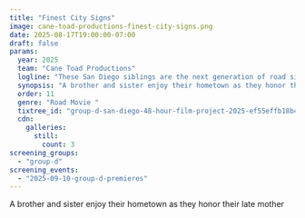```yaml
---
title: "Finest City Signs"
image: cane-toad-productions-finest-city-signs.png
date: 2025-08-17T19:00:00-07:00
draft: false
params:
  year: 2025
  team: "Cane Toad Productions"
  logline: "These San Diego siblings are the next generation of road sign enthusiasts "
  synopsis: "A brother and sister enjoy their hometown as they honor their late mother"
  order: 11
  genre: "Road Movie "
  tixtree_id: "group-d-san-diego-48-hour-film-project-2025-ef55effb18b4"
  cdn:
    galleries:
      still:
        count: 3
screening_groups:
  - "group-d"
screening_events:
  - "2025-09-10-group-d-premieres"
---
```


A brother and sister enjoy their hometown as they honor their late mother
